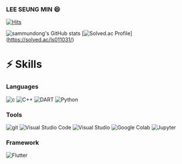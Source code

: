 ### LEE SEUNG MIN 😄

[![Hits](https://hits.seeyoufarm.com/api/count/incr/badge.svg?url=https%3A%2F%2Fgithub.com%2Fsammundong&count_bg=%230068FD&title_bg=%23FF0000&icon=&icon_color=%23E7E7E7&title=hits&edge_flat=false)](https://hits.seeyoufarm.com)

![sammundong's GitHub stats](https://github-readme-stats.vercel.app/api?username=sammundong&show_icons=true&theme=radical)
[![Solved.ac Profile](http://mazassumnida.wtf/api/v2/generate_badge?boj=ls011031)]
(https://solved.ac/ls011031/)

# ⚡ Skills
### Languages
![c](https://img.shields.io/badge/c-A8B9CC.svg?&style=for-the-badge&logo=c&logoColor=white)
![C++](https://img.shields.io/badge/c++-00599C.svg?&style=for-the-badge&logo=c++&logoColor=white)
![DART](https://img.shields.io/badge/Dart-0175C2.svg?&style=for-the-badge&logo=Dart&logoColor=white)
![Python](https://img.shields.io/badge/Python-3776AB.svg?&style=for-the-badge&logo=Python&logoColor=white)

### Tools

![git](https://img.shields.io/badge/Git-05032.svg?&style=for-the-badge&logo=Git&logoColor=white)
![Visual Studio Code](https://img.shields.io/badge/Visual%20Studio%20Code-007ACC.svg?&style=for-the-badge&logo=Visual%20Studio%20Code&logoColor=white)
![Visual Studio](https://img.shields.io/badge/Visual%20Studio-5C2D91.svg?&style=for-the-badge&logo=Visual%20Studio&logoColor=white)
![Google Colab](https://img.shields.io/badge/Google%20Colab-F9AB00.svg?&style=for-the-badge&logo=Google%20Colab&logoColor=white)
![Jupyter](https://img.shields.io/badge/Jupyter-F37626.svg?&style=for-the-badge&logo=Jupyter&logoColor=white)

### Framework
![Flutter](https://img.shields.io/badge/Flutter-02569B.svg?&style=for-the-badge&logo=Flutter&logoColor=white)

<!--
**sammundong/sammundong** is a ✨ _special_ ✨ repository because its `README.md` (this file) appears on your GitHub profile.

Here are some ideas to get you started:

- 🔭 I’m currently working on ...
- 🌱 I’m currently learning ...
- 👯 I’m looking to collaborate on ...
- 🤔 I’m looking for help with ...
- 💬 Ask me about ...
- 📫 How to reach me: ...
- 😄 Pronouns: ...
- ⚡ Fun fact: ...
-->
